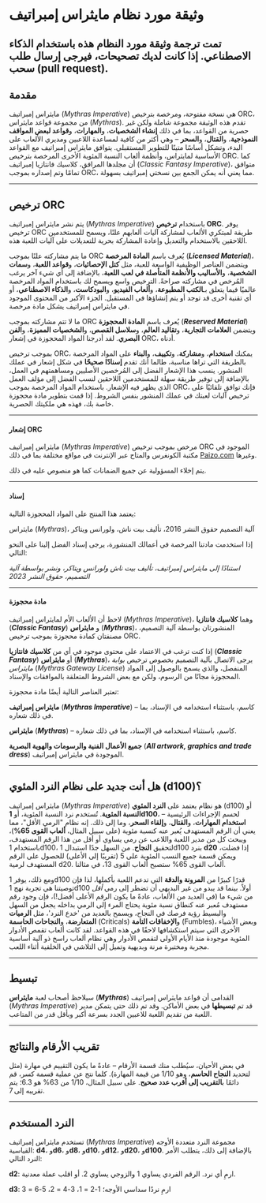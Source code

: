 # وثيقة مورد نظام مايثراس إمبراتيف
تمت ترجمة وثيقة مورد النظام هذه باستخدام الذكاء الاصطناعي. إذا كانت لديك تصحيحات، فيرجى إرسال طلب سحب (pull request).
---
## مقدمة

مايثراس إمبراتيف (_Mythras Imperative_) هي نسخة مفتوحة، ومرخصة بترخيص ORC، من مجموعة قواعد مايثراس (_Mythras_). تقدم هذه الوثيقة مجموعة شاملة ولكن غير حصرية من القواعد، بما في ذلك **إنشاء الشخصيات**، و**المهارات**، و**قواعد لبعض المواقف النموذجية**، و**القتال**، و**السحر** – وهي أكثر من كافية لمساعدة اللاعبين ومديري الألعاب على البدء، وتشكل أساسًا متينًا للتطوير المستقبلي. يتوافق مايثراس إمبراتيف مع القواعد الأساسية لمايثراس، وأنظمة ألعاب النسبة المئوية الأخرى المرخصة بترخيص ORC. كما أن مجلدها المرافق، كلاسيك فانتازيا إمبراتيف (_Classic Fantasy Imperative_)، متوافق تمامًا وتم إصداره بموجب ORC، مما يعني أنه يمكن الجمع بين نسختي إمبراتيف بسهولة.

---
## ترخيص ORC

يتم نشر مايثراس إمبراتيف (_Mythras Imperative_) باستخدام **ترخيص ORC**. يوفر ترخيص ORC طريقة لمبتكري الألعاب لمشاركة آليات ألعابهم علنًا، ويسمح للمستخدمين اللاحقين بالاستخدام والتعديل وإعادة المشاركة بحرية للتعديلات على آليات اللعبة هذه.

ما يتم مشاركته علنًا بموجب ORC يُعرف باسم **المادة المرخصة** (_**Licensed Material**_)، ويتضمن العناصر الوظيفية الواسعة للعبة، مثل **كتل الإحصائيات**، و**قواعد اللعبة**، و**سمات الشخصية**، و**الأساليب والأنظمة المتأصلة في لعب اللعبة**، بالإضافة إلى أي شيء آخر يرغب المُرخص في مشاركته صراحةً. الترخيص واسع ويسمح لك باستخدام المواد المرخصة عالميًا فيما يتعلق بـ**الكتب المطبوعة**، و**ألعاب الفيديو**، و**البودكاست**، و**الذكاء الاصطناعي**، أو أي تقنية أخرى قد توجد أو يتم إنشاؤها في المستقبل. الجزء الأكبر من المحتوى الموجود في مايثراس إمبراتيف يشكل مادة مرخصة.

ما لا تتم مشاركته بموجب ORC يُعرف باسم **المادة المحجوزة** (_**Reserved Material**_) ويتضمن **العلامات التجارية**، و**تقاليد العالم**، و**سلاسل القصص**، و**الشخصيات المميزة**، و**الفن البصري**. لقد أدرجنا المواد المحجوزة في إشعار ORC، أدناه.

بموجب ترخيص ORC، يمكنك **استخدام**، و**مشاركة**، و**تكييف**، و**البناء** على المواد المرخصة بالطريقة التي تراها مناسبة، طالما أنك تقدم **إسنادًا صحيحًا** في شكل إشعار في عملك المنشور. ينسب هذا الإشعار الفضل إلى المُرخصين الأصليين ومساهمتهم في العمل، بالإضافة إلى توفير طريقة سهلة للمستخدمين اللاحقين لنسب الفضل إلى مؤلف العمل الذي يظهر فيه الإشعار. باستخدام المواد المرخصة بموجب ORC، فإنك توافق تلقائيًا على ترخيص آليات لعبتك في عملك المنشور بنفس الشروط. إذا قمت بتطوير مادة محجوزة خاصة بك، فهذه هي ملكيتك الحصرية.

---
#### إشعار ORC

مايثراس إمبراتيف (_Mythras Imperative_) مرخص بموجب ترخيص ORC الموجود في مكتبة الكونغرس والمتاح عبر الإنترنت في مواقع مختلفة بما في ذلك [Paizo.com](https://paizo.com/community/blog/v5748dyo6sico) وغيرها.

يتم إخلاء المسؤولية عن جميع الضمانات كما هو منصوص عليه في ذلك.

---
#### إسناد

يعتمد هذا المنتج على المواد المحجوزة التالية:

مايثراس (_Mythras_)، آلية التصميم حقوق النشر 2016، تأليف بيت ناش، ولورانس ويتاكر

إذا استخدمت مادتنا المرخصة في أعمالك المنشورة، يرجى إسناد الفضل إلينا على النحو التالي:

_استنادًا إلى مايثراس إمبراتيف، تأليف بيت ناش ولورانس ويتاكر، ونشر بواسطة آلية التصميم، حقوق النشر 2023_

---
#### مادة محجوزة

لاحظ أن الألعاب الأم لمايثراس إمبراتيف (_Mythras Imperative_)، وهما **كلاسيك فانتازيا** (_**Classic Fantasy**_) و **مايثراس** (_**Mythras**_)، المنشورتان بواسطة آلية التصميم، مصنفتان كمادة محجوزة بموجب ترخيص ORC.

إذا كنت ترغب في الاعتماد على محتوى موجود في أي من **كلاسيك فانتازيا** (_**Classic Fantasy**_) أو **مايثراس** (_**Mythras**_)، يرجى الاتصال بآلية التصميم بخصوص ترخيص _بوابة مايثراس_ (_Mythras Gateway License_) المنفصل، والذي يسمح بالوصول إلى المواد المحجوزة مجانًا من الرسوم، ولكن مع بعض الشروط المتعلقة بالموافقات والإسناد.

تعتبر العناصر التالية أيضًا مادة محجوزة:

**مايثراس إمبراتيف** (_**Mythras Imperative**_) – كاسم، باستثناء استخدامه في الإسناد، بما في ذلك شعاره.

**مايثراس** (_**Mythras**_) – كاسم، باستثناء استخدامه في الإسناد، بما في ذلك شعاره.

**جميع الأعمال الفنية والرسومات والهوية البصرية** (_**All artwork, graphics and trade dress**_) الموجودة في مايثراس إمبراتيف.

---
## هل أنت جديد على نظام النرد المئوي (d100)؟

مايثراس إمبراتيف (_Mythras Imperative_) هو نظام يعتمد على **النرد المئوي** (d100) أو **النسبة المئوية**. تُستخدم نرد النسبة المئوية، أو **1d100**، لحسم الإجراءات الرئيسية – **استخدام المهارات**، و**القتال**، و**إلقاء السحر**، وما إلى ذلك. إنه نظام "الرمي الأقل"، مما يعني أن الرقم المستهدف يُعبر عنه كنسبة مئوية (على سبيل المثال، **ألعاب القوى 65%**)، ويبحث كل من مدير اللعبة واللاعب عن رمي يساوي أو أقل من هذا الرقم المستهدف، باستخدام 1d100، لتحقيق **النجاح**. من السهل جدًا استبدال 1d100 بنرد **d20** إذا فضلت، ويمكن قسمة جميع النسب المئوية على 5 (تقريبًا إلى الأعلى) للحصول على الرقم المستهدف لرمية d20. ألعاب القوى 65% ستصبح ألعاب القوى 13، في مثالنا.

ومع ذلك، يوفر 1d100 قدرًا كبيرًا من **المرونة والدقة** التي تدعم اللعبة بأكملها، لذا فإن توصيتنا هي تجربة نهج 1d100 أولاً. بينما قد يبدو من غير البديهي أن تضطر إلى رمي _أقل_ من شيء ما (في العديد من الألعاب، عادةً ما يكون الرقم الأعلى أفضل!)، فإن وجود رقم مستهدف مُعبر عنه كنطاق نسبة مئوية يحتاج المرء إلى الرمي بداخله يجعل من السهل والبسيط رؤية فرصك في النجاح، ويسمح بالعديد من 'خدع النرد'، مثل **الرميات المتعارضة**، و**النجاحات الحاسمة** (Criticals) و**الإخفاقات التامة** (Fumbles)، وبعض الأشياء الأخرى التي سيتم استكشافها لاحقًا في هذه القواعد. لقد كانت ألعاب تقمص الأدوار المئوية موجودة منذ الأيام الأولى لتقمص الأدوار وهي نظام ألعاب راسخ ذو آلية أساسية مجربة ومختبرة مرنة وبديهية وتميل إلى التلاشي في الخلفية أثناء اللعب.

---
## تبسيط

سيلاحظ أصحاب لعبة **مايثراس** (_**Mythras**_) القدامى أن قواعد مايثراس إمبراتيف (_Mythras Imperative_) قد تم **تبسيطها** في بعض الأماكن. وقد تم ذلك حتى يتمكن مدير اللعبة من تقديم اللعبة للاعبين الجدد بسرعة أكبر وبأقل قدر من المتاعب.

---
## تقريب الأرقام والنتائج

في بعض الأحيان، سيُطلب منك قسمة الأرقام – عادةً ما يكون التقييم في مهارة (مثل لتحديد **النجاح الحاسم**، وهو 1/10 من قيمة المهارة). كلما نتج عن عملية قسمة كسر، قم دائمًا ب**التقريب إلى أقرب عدد صحيح**. على سبيل المثال، 1/10 من 63% هو 6.3؛ يتم تقريبه إلى 7.

---
## النرد المستخدم

تستخدم مايثراس إمبراتيف (_Mythras Imperative_) مجموعة النرد متعددة الأوجه القياسية: **d4**، و**d6**، و**d8**، و**d10**، و**d12**، و**d20**، و**d100**. بالإضافة إلى ذلك، يتطلب الأمر النرد التالي:

**d2**: ارمِ أي نرد. الرقم الفردي يساوي 1 والزوجي يساوي 2. أو اقلب عملة معدنية.

**d3**: ارمِ نردًا سداسي الأوجه؛ 1-2 = 1، 3-4 = 2، 5-6 = 3